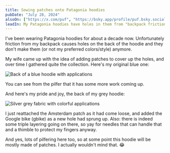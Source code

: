```yaml
---
title: Sowing patches onto Patagonia hoodies
pubDate: "July 28, 2024"
alsoOn: ["https://x.com/puf", "https://bsky.app/profile/puf.bsky.social"]
leadIn: My Patagonia hoodies have holes in them from "backpack friction". Instead of throwing them away, I sow on patches to cover the holes. Over time, it's becoming quite the collection.
---
```


I've been wearing Patagonia hoodies for about a decade now. Unfortunately friction from my backpack causes holes on the back of the hoodie and they don't make them (or not my preferred colors/style) anymore.

My wife came up with the idea of adding patches to cover up the holes, and over time I gathered quite the collection. Here's my original blue one:

![Back of a blue hoodie with applications](https://i.imgur.com/2q5bZZU.png)

You can see from the pilfer that it has some more work coming up.

And here's my pride and joy, the back of my grey hoodie:

![Silver grey fabric with colorful applications](https://i.imgur.com/Uz1Mqbo.png)

I just reattached the Amsterdam patch as it had come loose, and added the Google bike (gbike) as a new hole had sprung up. Also: there is indeed some triple layering going on there, so yay for needles that can handle that and a thimble to protect my fingers anyway. 

And yes, lots of pilfering here too, so at some point this hoodie will be mostly made of patches. I actually wouldn't mind that. 😂